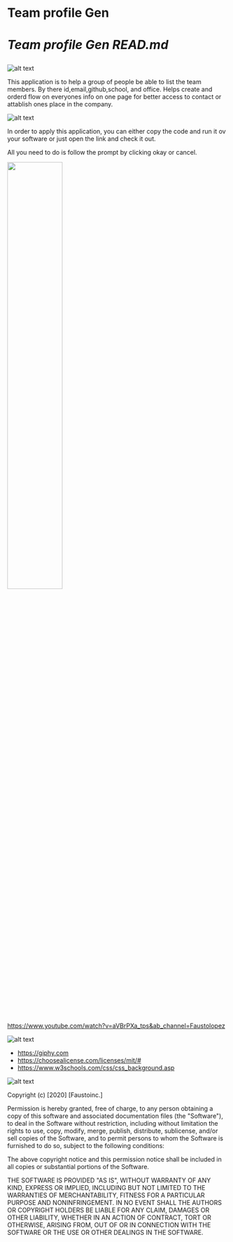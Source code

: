 # Team profile Gen

<head>
<h1>
    <meta charset="UTF-8" />

***Team profile Gen READ.md*** 
</h1>
</head>

![alt text](https://img.shields.io/badge/Description-green)


This application is to help a group of people be able to list the team members. By there id,email,github,school, and office.
Helps create and orderd flow on everyones info on one page for better access to contact or attablish ones place in the company.



![alt text](https://img.shields.io/badge/Usage-green)

In order to apply this application, you can either copy the code and run it ov your software or just open the link and check it out.

All you need to do is follow the prompt by clicking okay or cancel.


<img src="https://media.giphy.com/media/oVkPFauhjZTQgubZWu/giphy.gif" width="50%">

https://www.youtube.com/watch?v=aVBrPXa_tps&ab_channel=Faustolopez


![alt text](https://img.shields.io/badge/Credits-green)

- https://giphy.com
- https://choosealicense.com/licenses/mit/#
- https://www.w3schools.com/css/css_background.asp


![alt text](https://img.shields.io/badge/License-green)

Copyright (c) [2020] [Faustoinc.] 


Permission is hereby granted, free of charge, to any person obtaining a copy
of this software and associated documentation files (the "Software"), to deal
in the Software without restriction, including without limitation the rights
to use, copy, modify, merge, publish, distribute, sublicense, and/or sell
copies of the Software, and to permit persons to whom the Software is
furnished to do so, subject to the following conditions:

The above copyright notice and this permission notice shall be included in all
copies or substantial portions of the Software.

THE SOFTWARE IS PROVIDED "AS IS", WITHOUT WARRANTY OF ANY KIND, EXPRESS OR
IMPLIED, INCLUDING BUT NOT LIMITED TO THE WARRANTIES OF MERCHANTABILITY,
FITNESS FOR A PARTICULAR PURPOSE AND NONINFRINGEMENT. IN NO EVENT SHALL THE
AUTHORS OR COPYRIGHT HOLDERS BE LIABLE FOR ANY CLAIM, DAMAGES OR OTHER
LIABILITY, WHETHER IN AN ACTION OF CONTRACT, TORT OR OTHERWISE, ARISING FROM,
OUT OF OR IN CONNECTION WITH THE SOFTWARE OR THE USE OR OTHER DEALINGS IN THE
SOFTWARE.